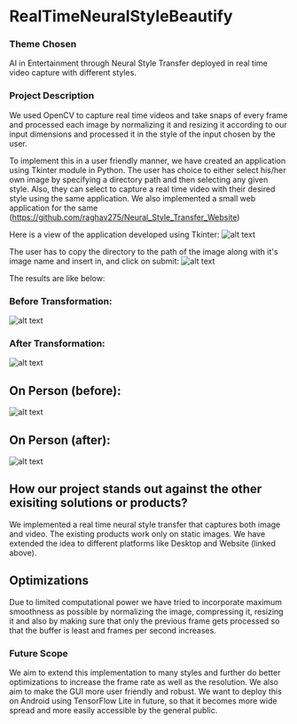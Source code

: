 # RealTimeNeuralStyleBeautify

<h3>Theme Chosen</h3>
AI in Entertainment through Neural Style Transfer deployed in real time video capture with different styles.

<h3>Project Description</h3>
We used OpenCV to capture real time videos and take snaps of every frame and processed each image by normalizing it and resizing it according to our input dimensions and processed it in the style of the input chosen by the user.

To implement this in a user friendly manner, we have created an application using Tkinter module in Python. The user has choice to either select his/her own image by specifying a directory path and then selecting any given style. Also, they can select to capture a real time video with their desired style using the same application. We also implemented a small web application for the same (https://github.com/raghav275/Neural_Style_Transfer_Website)

Here is a view of the application developed using Tkinter:
![alt text](https://github.com/pip33eed/RealTimeNeuralStyleBeautify/blob/master/ss1.png "Sneak Peak")

The user has to copy the directory to the path of the image along with it's image name and insert in, and click on submit:
![alt text](https://github.com/pip33eed/RealTimeNeuralStyleBeautify/blob/master/ss2.png "Directory")

The results are like below:

### Before Transformation:
![alt text](https://github.com/pip33eed/RealTimeNeuralStyleBeautify/blob/master/vmikGbI.jpg "Battlefield")








### After Transformation:
![alt text](https://github.com/pip33eed/RealTimeNeuralStyleBeautify/blob/master/scream.png "After filter")



## On Person (before):
![alt text](https://github.com/pip33eed/RealTimeNeuralStyleBeautify/blob/master/raghav_gupta.jpeg "Raghav")







## On Person (after):
![alt text](https://github.com/pip33eed/RealTimeNeuralStyleBeautify/blob/master/raghav.png "raghu")





## How our project stands out against the other exisiting solutions or products?
We implemented a real time neural style transfer that captures both image and video. The existing products work only on static images. We have extended the idea to different platforms like Desktop and Website (linked above).

## Optimizations
Due to limited computational power we have tried to incorporate maximum smoothness as possible by normalizing the image, compressing it, resizing it and also by making sure that only the previous frame gets processed so that the buffer is least and frames per second increases.



<h3>Future Scope</h3>
We aim to extend this implementation to many styles and further do better optimizations to increase the frame rate as well as the resolution. We also aim to make the GUI more user friendly and robust.
We want to deploy this on Android using TensorFlow Lite in future, so that it becomes more wide spread and more easily accessible by the general public.




